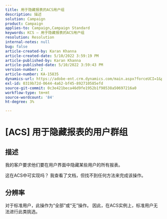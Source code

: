 ```yaml
---
title: 用于隐藏报表的ACS用户组
description: 描述
solution: Campaign
product: Campaign
applies-to: Campaign,Campaign Standard
keywords: KCS — 用于隐藏报表的ACS用户组
resolution: Resolution
internal-notes: null
bug: false
article-created-by: Karan Khanna
article-created-date: 5/10/2022 3:59:19 PM
article-published-by: Karan Khanna
article-published-date: 5/10/2022 3:59:43 PM
version-number: 2
article-number: KA-15835
dynamics-url: https://adobe-ent.crm.dynamics.com/main.aspx?forceUCI=1&pagetype=entityrecord&etn=knowledgearticle&id=bc6b6624-7ad0-ec11-a7b5-00224809c556
exl-id: 0319b72d-0644-4a62-bf45-892710585efd
source-git-commit: 0c3e421beca46d9fe1952b1f98538a50697216a0
workflow-type: tm+mt
source-wordcount: '84'
ht-degree: 3%

---
```


# [ACS] 用于隐藏报表的用户群组

## 描述


我的客户要求他们要在用户界面中隐藏某些用户的所有报表。

这在ACS中可实现吗？ 我查看了文档，但找不到任何方法来完成该操作。


## 分辨率


对于标准用户，此操作为“全部”或“无”操作。 因此，在ACS实例上，标准用户无法进行此类挑选。
